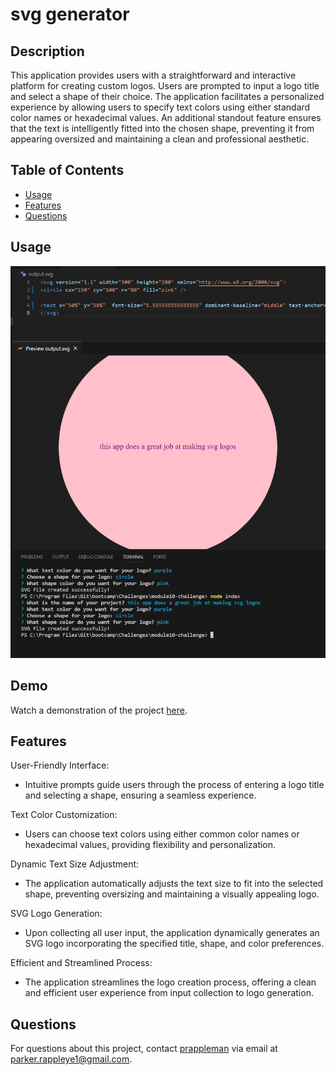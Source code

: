# svg generator

## Description
This application provides users with a straightforward and interactive platform for creating custom logos. Users are prompted to input a logo title and select a shape of their choice. The application facilitates a personalized experience by allowing users to specify text colors using either standard color names or hexadecimal values. An additional standout feature ensures that the text is intelligently fitted into the chosen shape, preventing it from appearing oversized and maintaining a clean and professional aesthetic.

## Table of Contents
- [Usage](#usage)
- [Features](#features)
- [Questions](#questions)

## Usage
<img src="assets/svg_example.png" title="SVG Example">

## Demo

Watch a demonstration of the project [here](https://youtu.be/EfSmncspkCc).

## Features
User-Friendly Interface:
* Intuitive prompts guide users through the process of entering a logo title and selecting a shape, ensuring a seamless experience.

Text Color Customization:

* Users can choose text colors using either common color names or hexadecimal values, providing flexibility and personalization.

Dynamic Text Size Adjustment:

* The application automatically adjusts the text size to fit into the selected shape, preventing oversizing and maintaining a visually appealing logo.

SVG Logo Generation:

* Upon collecting all user input, the application dynamically generates an SVG logo incorporating the specified title, shape, and color preferences.

Efficient and Streamlined Process:

* The application streamlines the logo creation process, offering a clean and efficient user experience from input collection to logo generation.

## Questions
For questions about this project, contact [prappleman](https://github.com/prappleman) via email at parker.rappleye1@gmail.com.
